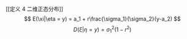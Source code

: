 [[定义 4 二维正态分布]]
$$
E(\xi|\eta = y) = a_1 + r\frac{\sigma_1}{\sigma_2}(y-a_2)
$$
$$
D(\xi|\eta = y) = \sigma_1^2(1-r^2)
$$
